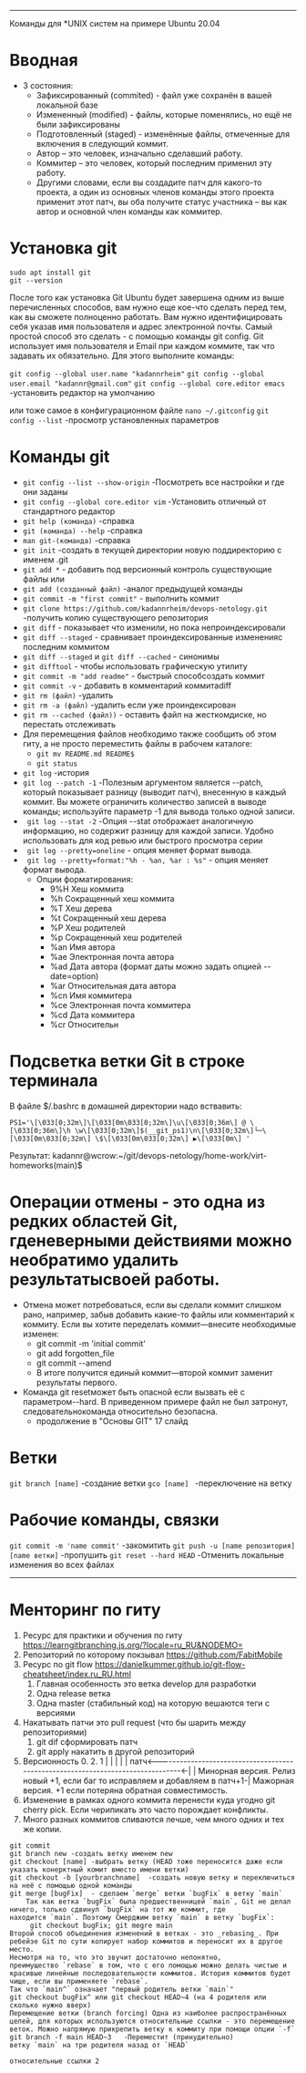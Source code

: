 



----
Команды для *UNIX систем на примере Ubuntu 20.04
# Вводная
* 3 состояния:
  * Зафиксированный (commited) - файл уже сохранён в вашей локальной базе
  * Измененный (modified) - файлы, которые поменялись, но ещё не были зафиксированы
  * Подготовленный (staged) - изменённые файлы, отмеченные для включения в следующий коммит.
  * Автор – это человек, изначально сделавший работу. 
  * Коммитер – это человек, который последним применил эту работу.
  * Другими словами, если вы создадите патч для какого-то проекта, а один из основных членов команды этого проекта применит этот патч, вы оба получите статус участника – вы как автор и основной член команды как коммитер. 

# Установка git
```
sudo apt install git
git --version
```
После того как установка Git Ubuntu будет завершена одним из выше перечисленных способов, вам нужно еще кое-что сделать перед тем, как вы сможете полноценно работать. Вам нужно идентифицировать себя указав имя пользователя и адрес электронной почты.
Самый простой способ это сделать - с помощью команды git config. Git использует имя пользователя и Email при каждом коммите, так что задавать их обязательно. Для этого выполните команды:

`git config --global user.name "kadannrheim"`
`git config --global user.email "kadannr@gmail.com"`
`git config --global core.editor emacs` -установить редактор на умолчанию

или
тоже самое в конфигурационном файле `nano ~/.gitconfig`
`git config --list` -просмотр установленных параметров

# Команды git
- `git config --list --show-origin` -Посмотреть все настройки и где они заданы
- `git config --global core.editor vim` -Установить отличный от стандартного редактор
- `git help (команда)` -справка
- `git (команда) --help` -справка
- `man git-(команда)` -справка
- `git init` -создать в текущей директории новую поддиректорию с именем .git
- `git add *` - добавить под версионный контроль существующие файлы 
или
- `git add (созданный файл)` -аналог предыдущей команды
- `git commit -m "first commit"` - выполнить коммит
- `git clone https://github.com/kadannrheim/devops-netology.git` -получить копию существующего репозитория
- `git diff` - показывает что изменили, но пока непроиндексировали
- `git diff --staged` - сравнивает проиндексированные измененияс последним коммитом
- `git diff --staged`  и `git diff --cached` - синонимы
- `git difftool` - чтобы использовать графическую утилиту
- `git commit -m "add readme"` - быстрый способсоздать коммит
- `git commit -v` - добавить в комментарий коммитаdiff
- `git rm (файл)` -удалить
- `git rm -а (файл)` -удалить если уже проиндексирован
- `git rm --cached (файл))`  - оставить файл на жесткомдиске, но перестать отслеживать
- Для перемещения файлов необходимо также сообщить об этом гиту, а не просто переместить файлы в рабочем каталоге:
  - `git mv README.md README$`
  - `git status`
- `git log` -история
-  `git log --patch -1` -Полезным аргументом является --patch, который показывает разницу (выводит патч), внесенную в каждый коммит. Вы можете ограничить количество записей в выводе команды; используйте параметр -1 для вывода только одной записи.
-  ` git log --stat -2` -Опция --stat отображает аналогичную информацию, но содержит разницу для каждой записи. Удобно использовать для код ревью или быстрого просмотра серии 
-  ` git log --pretty=oneline` - опция меняет формат вывода. 
-  ` git log --pretty=format:"%h - %an, %ar : %s"` - опция меняет формат вывода. 
   -  Опции форматирования:
      -  9%H    Хеш коммита
      -  %h    Сокращенный хеш коммита
      -  %T    Хеш дерева
      -  %t     Сокращенный хеш дерева
      -  %P    Хеш родителей
      -  %p    Сокращенный хеш родителей
      -  %an  Имя автора
      -  %ae  Электронная почта автора
      -  %ad  Дата автора (формат даты можно задать опцией --date=option)
      -  %ar   Относительная дата автора
      -  %cn  Имя коммитера
      -  %ce  Электронная почта коммитера
      -  %cd  Дата коммитера
      -  %cr   Относительн

# Подсветка ветки Git в строке терминала
В файле $/.bashrc в домашней директории надо вствавить:
```
PS1='\[\033[0;32m\]\[\033[0m\033[0;32m\]\u\[\033[0;36m\] @ \[\033[0;36m\]\h \w\[\033[0;32m\]$(__git_ps1)\n\[\033[0;32m\]└─\[\033[0m\033[0;32m\] \$\[\033[0m\033[0;32m\] ▶\[\033[0m\] '
```
Результат:
kadannr@wcrow:~/git/devops-netology/home-work/virt-homeworks(main)$

# Операции отмены - это одна из редких областей Git, гденеверными действиями можно необратимо удалить результатысвоей работы.
- Отмена может потребоваться, если вы сделали коммит слишком рано, например, забыв добавить какие-то файлы или комментарий к коммиту. Если вы хотите переделать коммит—внесите необходимые изменен:
  - git commit -m 'initial commit'
  - git add forgotten_file
  - git commit --amend
  - В итоге получится единый коммит—второй коммит заменит результаты первого.
- Команда git resetможет быть опасной если вызвать её с параметром--hard. В приведенном примере файл не был затронут, следовательнокоманда относительно безопасна.
  - продолжение в "Основы GIT" 17 слайд

# Ветки
`git branch [name]` -создание ветки
`gco [name] ` -переключение на ветку

# Рабочие команды, связки
`git commit -m 'name commit'` -закомитить
`git push -u [name репозитория] [name ветки]` -пропушить
`git reset --hard HEAD` -Отменить локальные изменения во всех файлах

----
# Менторинг по гиту
1. Ресурс для практики и обучения по гиту https://learngitbranching.js.org/?locale=ru_RU&NODEMO=
2. Репозиторий по которому покзывал https://github.com/FabitMobile
3. Ресурс по git flow https://danielkummer.github.io/git-flow-cheatsheet/index.ru_RU.html
	1. Главная особенность это ветка develop для разработки
	2. Одна release ветка
	3. Одна master (стабильный код) на которую вешаются теги с версиями 
4. Накатывать патчи это pull request (что бы шарить между репозиториями)
	1. git dif сформировать патч 
	2. git apply накатить в другой репозиторий
5. Версионность 0. 2. 1
                            |   |    |
                            |   |    патч<--------------------------------------------------------------------------------<-|
                            |   Минорная версия. Релиз новый +1, если баг то исправляем и добавляем в патч+1-|
                            Мажорная версия. +1 если потеряна обратная совместимость.  
6. Изменение в рамках одного коммита перенести куда угодно git cherry pick. Если черипикать это часто порождает конфликты.
7. Много разных коммитов сливаются лечше, чем много одних и тех же копии.

```
git commit
git branch new -создать ветку именем new
git checkout [name] -выбрать ветку (HEAD тоже переносится даже если указать конерктный комит вместо имени ветки)
git checkout -b [yourbranchname]  -создать новую ветку и переключиться на неё с помощью одной команды
git merge [bugFix]  - сделаем `merge` ветки `bugFix` в ветку `main`
	Так как ветка `bugFix` была предшественницей `main`, Git не делал ничего, только сдвинул `bugFix` на тот же коммит, где находится `main`. Поэтому Смерджим ветку `main` в ветку `bugFix`:
	 git checkout bugFix; git megre main
Второй способ объединения изменений в ветках - это _rebasing_. При ребейзе Git по сути копирует набор коммитов и переносит их в другое место.
Несмотря на то, что это звучит достаточно непонятно, преимущество `rebase` в том, что c его помощью можно делать чистые и красивые линейные последовательности коммитов. История коммитов будет чище, если вы применяете `rebase`.
Так что `main^` означает "первый родитель ветки `main`" 
git checkout bugFix^ или git checkout HEAD~4 (на 4 родителя или сколько нужно вверх)
Перемещение ветки (branch forcing) Одна из наиболее распространённых целей, для которых используются относительные ссылки - это перемещение веток. Можно напрямую прикрепить ветку к коммиту при помощи опции `-f`
git branch -f main HEAD~3   -Переместит (принудительно) ветку `main` на три родителя назад от `HEAD`

относительные ссылки 2
```

